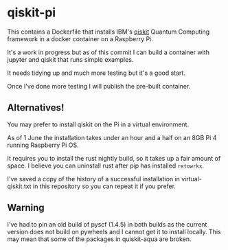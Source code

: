 # qiskit-pi

This contains a Dockerfile that installs IBM's [qiskit](https://qiskit.org/) Quantum Computing framework
in a docker container on a Raspberry Pi.

It's a work in progress but as of this commit I can build a container with jupyter and qiskit that runs simple examples.

It needs tidying up and much more testing but it's a good start.

Once I've done more testing I will publish the pre-built container.



## Alternatives!

You may prefer to install qiskit on the Pi in a virtual environment.

As of 1 June the installation takes under an hour and a half on an 8GB Pi 4 running Raspberry Pi OS.

It requires you to install the rust nightly build, so it takes up a fair amount of space.
I believe you can uninstall rust after pip has installed `retowrkx`.

I've saved a copy of the history of a successful installation in virtual-qiskit.txt in this repository
so you can repeat it if you prefer.

## Warning

I've had to pin an old build of pyscf (1.4.5) in both builds as the current version does not build on pywheels
and I cannot get it to install locally. This may mean that some of the packages in quiskit-aqua are broken.

